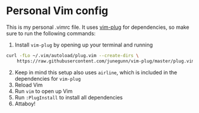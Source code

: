 # Personal Vim config

This is my personal .vimrc file. It uses [vim-plug](https://github.com/junegunn/vim-plug) for dependencies, so make sure to run the following commands:

1. Install `vim-plug` by opening up your terminal and running
```bash
curl -fLo ~/.vim/autoload/plug.vim --create-dirs \
    https://raw.githubusercontent.com/junegunn/vim-plug/master/plug.vim
```
2. Keep in mind this setup also uses `airline`, which is included in the dependencies for `vim-plug` 
3. Reload Vim
4. Run `vim` to open up Vim
5. Run `:PlugInstall` to install all dependencies
6. Attaboy!

